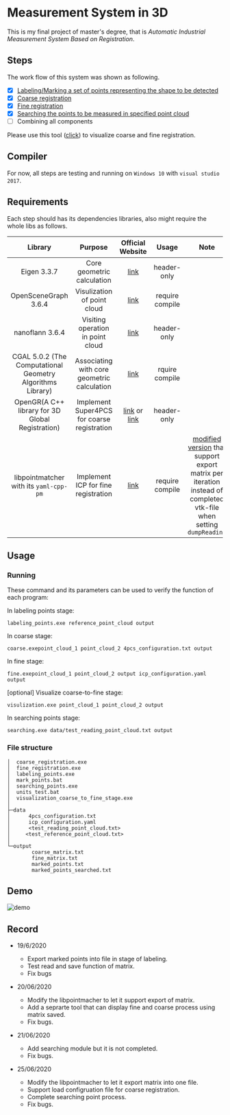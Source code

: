 # Measurement System in 3D

This is my final project of master's degree,  that is *Automatic Industrial Measurement System Based on Registration*.

## Steps

The work flow of this system was shown as following. 

- [x] [Labeling/Marking a set of points representing the shape to be detected](./labeling_points)
- [x] [Coarse registration](./coarse_registration)
- [x] [Fine registration](./fine_registration)
- [x] [Searching the points to be measured in specified point cloud](./search_points)
- [ ] Combining all components

Please use this tool ([click](./display_fine_and_coarse)) to visualize coarse and fine registration.

## Compiler

For now, all steps are testing and running on `Windows 10` with `visual studio 2017`.

## Requirements

Each step should has its dependencies libraries, also might require the whole libs as follows.

| Library | Purpose | Official Website | Usage| Note |
| :---:         |     :---:     | :---: | :---:|:---:|
 | Eigen 3.3.7   |  Core geometric calculation     | [link](http://eigen.tuxfamily.org/index.php?title=Main_Page)    | header-only | |
| OpenSceneGraph 3.6.4  |  Visulization of point cloud     | [link](http://www.openscenegraph.org/)    | require compile | |
| nanoflann 3.6.4  | Visiting operation in point cloud     | [link](https://github.com/jlblancoc/nanoflann)   | header-only | |
| CGAL 5.0.2  (The Computational Geometry Algorithms Library) | Associating with core geometric calculation     | [link](https://www.cgal.org/)   | rquire compile| |
| OpenGR(A C++ library for 3D Global Registration)  |  Implement Super4PCS for coarse registration  | [link](https://github.com/STORM-IRIT/OpenGR) or [link](https://storm-irit.github.io/OpenGR/index.html)   | header-only | |
| libpointmatcher with its `yaml-cpp-pm`   | Implement  ICP  for fine registration    | [link](https://github.com/ethz-asl/libpointmatcher)   | require compile | [modified version](https://github.com/Gltina/libpointmatcher) that support export matrix per iteration instead of completed vtk-file when setting `dumpReading`|

## Usage

### Running 

These command and its parameters can be used to verify the function of each program:

In labeling points stage:

`labeling_points.exe reference_point_cloud output`

In coarse stage:

`coarse.exepoint_cloud_1 point_cloud_2 4pcs_configuration.txt output`

In fine stage:

`fine.exepoint_cloud_1 point_cloud_2 output icp_configuration.yaml output`

[optional] Visualize coarse-to-fine stage:

`visulization.exe point_cloud_1 point_cloud_2 output`

In searching points stage:

`searching.exe data/test_reading_point_cloud.txt output`

### File structure

``` shell
│  coarse_registration.exe
│  fine_registration.exe
│  labeling_points.exe
│  mark_points.bat
│  searching_points.exe
│  units_test.bat
│  visualization_coarse_to_fine_stage.exe
│
├─data
│      4pcs_configuration.txt
│      icp_configuration.yaml
│      <test_reading_point_cloud.txt>
│     <test_reference_point_cloud.txt>
│
└─output
        coarse_matrix.txt
        fine_matrix.txt
        marked_points.txt
        marked_points_searched.txt
```

## Demo

![demo](./demo/demo.gif)

## Record

- 19/6/2020
  - Export marked points into file in stage of labeling.
  - Test read and save function of matrix.
  - Fix bugs

- 20/06/2020
  - Modify the libpointmacher to let it support export of matrix.
  - Add a seprarte tool that can display fine and coarse process using matrix saved.
  - Fix bugs.

- 21/06/2020
  - Add searching module but it is not completed.
  - Fix bugs.

- 25/06/2020
  - Modify the libpointmacher to let it export matrix into one file.
  - Support load configruation file for coarse registration.
  - Complete searching point process.
  - Fix bugs.
